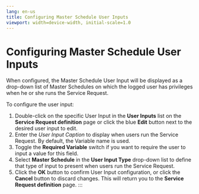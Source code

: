 ```yaml
---
lang: en-us
title: Configuring Master Schedule User Inputs
viewport: width=device-width, initial-scale=1.0
---
```


#  Configuring Master Schedule User Inputs

When configured, the Master Schedule User Input will be displayed as a
drop-down list of Master Schedules on which the logged user has
privileges when he or she runs the Service Request.



To configure the user input:



1.  Double-click on the specific User Input in the **User Inputs** list
    on the **Service Request definition** page or click the blue
    **Edit** button next to the desired user input to edit.
2.  Enter the *User Input Caption* to display when users run the Service
    Request. By default, the Variable name is used.
3.  Toggle the **Required Variable** switch if you want to require the
    user to input a value for this field.
4.  Select **Master Schedule** in the **User Input Type** drop-down list
    to define that type of input to present when users run the Service
    Request.
5.  Click the **OK** button to confirm User Input configuration, or
    click the **Cancel** button to discard changes. This will return you
    to the **Service Request definition** page.
:::

 

